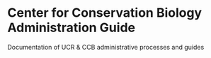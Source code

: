 # Center for Conservation Biology Administration Guide
Documentation of UCR &amp; CCB administrative processes and guides
